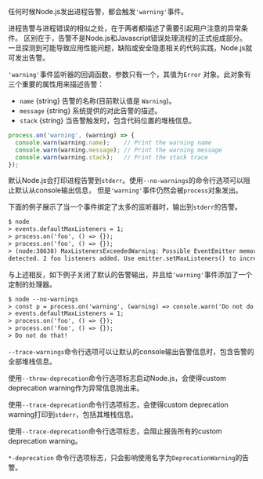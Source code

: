 <!-- YAML
added: v6.0.0
-->

任何时候Node.js发出进程告警，都会触发`'warning'`事件。

进程告警与进程错误的相似之处，在于两者都描述了需要引起用户注意的异常条件。
区别在于，告警不是Node.js和Javascript错误处理流程的正式组成部分。
一旦探测到可能导致应用性能问题，缺陷或安全隐患相关的代码实践，Node.js就可发出告警。

`'warning'`事件监听器的回调函数，参数只有一个，其值为`Error` 对象。此对象有三个重要的属性用来描述告警：
* `name` {string} 告警的名称(目前默认值是 `Warning`)。
* `message` {string} 系统提供的对此告警的描述。
* `stack` {string} 当告警触发时，包含代码位置的堆栈信息。

```js
process.on('warning', (warning) => {
  console.warn(warning.name);    // Print the warning name
  console.warn(warning.message); // Print the warning message
  console.warn(warning.stack);   // Print the stack trace
});
```

默认Node.js会打印进程告警到`stderr`。使用`--no-warnings`的命令行选项可以阻止默认从console输出信息，
但是`'warning'`事件仍然会被`process`对象发出。

下面的例子展示了当一个事件绑定了太多的监听器时，输出到`stderr`的告警。

```txt
$ node
> events.defaultMaxListeners = 1;
> process.on('foo', () => {});
> process.on('foo', () => {});
> (node:38638) MaxListenersExceededWarning: Possible EventEmitter memory leak
detected. 2 foo listeners added. Use emitter.setMaxListeners() to increase limit
```

与上述相反，如下例子关闭了默认的告警输出，并且给`'warning'`事件添加了一个定制的处理器。

```txt
$ node --no-warnings
> const p = process.on('warning', (warning) => console.warn('Do not do that!'));
> events.defaultMaxListeners = 1;
> process.on('foo', () => {});
> process.on('foo', () => {});
> Do not do that!
```

`--trace-warnings`命令行选项可以让默认的console输出告警信息时，包含告警的全部堆栈信息。

使用`--throw-deprecation`命令行选项标志启动Node.js，会使得custom deprecation warning作为异常信息抛出来。

使用`--trace-deprecation`命令行选项标志，会使得custom deprecation warning打印到`stderr`，包括其堆栈信息。

使用`--trace-deprecation`命令行选项标志，会阻止报告所有的custom deprecation warning。

`*-deprecation` 命令行选项标志，只会影响使用名字为`DeprecationWarning`的告警。

